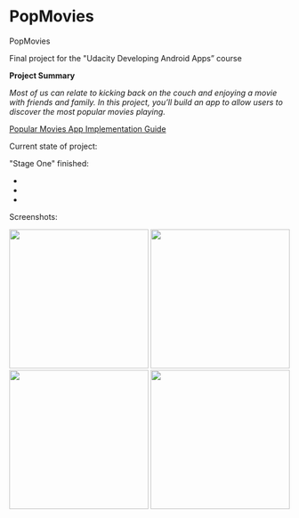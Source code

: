 # PopMovies

PopMovies

Final project for the "Udacity Developing Android Apps” course

<b>Project Summary</b>

<i>Most of us can relate to kicking back on the couch and enjoying a movie with friends and family. In this project, you’ll build an app to allow users to discover the most popular movies playing.</i>



<a href="https://docs.google.com/document/d/1ZlN1fUsCSKuInLECcJkslIqvpKlP7jWL2TP9m6UiA6I/pub?embedded=true">Popular Movies App Implementation Guide</a>

Current state of project:

"Stage One" finished:

<ul>
<li></li>
<li></li>
<li></li>
</ul>

Screenshots:

<img src="http://i.imgur.com/0PVvqTa.jpg" height="250"/>
<img src="http://i.imgur.com/CAQKu8V.png" height="250"/>
<img src="http://i.imgur.com/KdnYSdD.jpg" height="250"/>
<img src="http://i.imgur.com/isml7a4.png" height="250"/>
